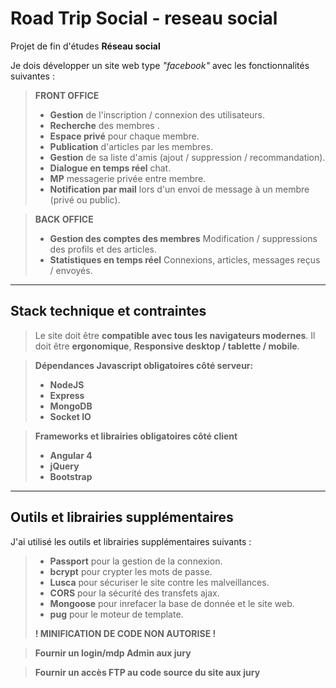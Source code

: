 Road Trip Social - reseau social
=====================


Projet de fin d'études **Réseau social**

Je dois développer un site web type  *"facebook"* avec les fonctionnalités suivantes :
>**FRONT OFFICE**
>
>
> - **Gestion** de l'inscription / connexion des utilisateurs.
> - **Recherche** des membres .
> - **Espace privé** pour chaque membre.
> - **Publication** d'articles par les membres.
> - **Gestion** de sa liste d'amis (ajout / suppression / recommandation).
> - **Dialogue en temps réel** chat.
> - **MP** messagerie privée entre membre.
> - **Notification par mail** lors d'un envoi de message à un membre (privé ou public).
>

>**BACK OFFICE**
>
>
> - **Gestion des comptes des membres** Modification / suppressions des profils et des articles.
> - **Statistiques en temps réel** Connexions, articles, messages reçus / envoyés.


----------

Stack technique et contraintes
-------------
> Le site doit être **compatible avec tous les navigateurs modernes**. Il doit être **ergonomique**, **Responsive desktop / tablette / mobile**.

> **Dépendances Javascript obligatoires côté serveur:**
>  
> - **NodeJS**
> - **Express**
> - **MongoDB**
> - **Socket IO**

> **Frameworks et librairies obligatoires côté client**
> - **Angular 4**
> - **jQuery**
> - **Bootstrap**


----------

Outils et librairies supplémentaires
-------------
J'ai utilisé les outils et librairies supplémentaires suivants :
> - **Passport** pour la gestion de la connexion.
> - **bcrypt** pour crypter les mots de passe.
> - **Lusca** pour sécuriser le site contre les malveillances.
> - **CORS** pour la sécurité des transfets ajax.
> - **Mongoose** pour inrefacer la base de donnée et le site web.
> - **pug** pour le moteur de template.
>
>
> **! MINIFICATION DE CODE NON AUTORISE !**

> **Fournir un login/mdp Admin aux jury**

> **Fournir un accès FTP au code source du site aux jury**
